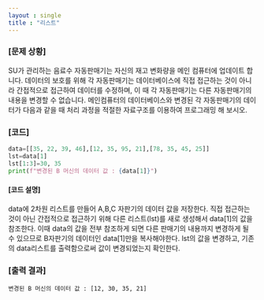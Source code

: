 ```yaml
---
layout : single
title : "리스트"
---
```


### [문제 상황]
SU가 관리하는 음료수 자동판매기는 자신의 재고 변화량을 메인 컴퓨터에 업데이트 합니다.
데이터의 보호를 위해 각 자동판매기는 데이터베이스에 직접 접근하는 것이 아니라 간접적으로 접근하여
데이터를 수정하며, 이 때 각 자동판매기는 다른 자동판매기의 내용을 변경할 수 없습니다.
메인컴퓨터의 데이터베이스와 변경된 각 자동판매기의 데이터가 다음과 같을 때 
처리 과정을 적절한 자료구조를 이용하여 프로그래밍 해 보시오.

### [코드]
~~~python
data=[[35, 22, 39, 46],[12, 35, 95, 21],[78, 35, 45, 25]]
lst=data[1]
lst[1:3]=30, 35
print(f"변경된 B 머신의 데이터 값 : {data[1]}")
~~~
#### [코드 설명]
data에 2차원 리스트를 만들어 A,B,C 자판기의 데이터 값을 저장한다. 
직접 접근하는 것이 아닌 간접적으로 접근하기 위해 다른 리스트(lst)를 새로 생성해서 data[1]의 값을 참조한다. 
이때 data의 값을 전부 참조하게 되면 다른 판매기의 내용까지 변경하게 될 수 있으므로 B자판기의 데이터인 data[1]만을 복사해야한다. 
lst의 값을 변경하고, 기존의 data리스트를 출력함으로써 값이 변경되었는지 확인한다.

### [출력 결과]
~~~
변경된 B 머신의 데이터 값 : [12, 30, 35, 21]
~~~
